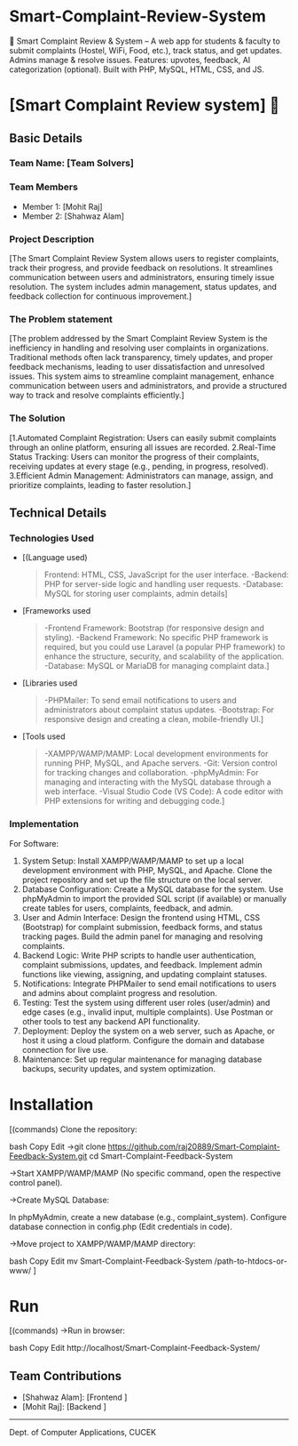 # Smart-Complaint-Review-System
🚀 Smart Complaint Review &amp; System – A web app for students &amp; faculty to submit complaints (Hostel, WiFi, Food, etc.), track status, and get updates. Admins manage &amp; resolve issues. Features: upvotes, feedback, AI categorization (optional). Built with PHP, MySQL, HTML, CSS, and JS.

# [Smart Complaint Review system] 🎯


## Basic Details
### Team Name: [Team Solvers]


### Team Members
- Member 1: [Mohit Raj] 
- Member 2: [Shahwaz Alam] 

### Project Description
[The Smart Complaint Review System allows users to register complaints, track their progress, and provide feedback on resolutions. It streamlines communication between users and administrators, ensuring timely issue resolution. The system includes admin management, status updates, and feedback collection for continuous improvement.]

### The Problem statement
[The problem addressed by the Smart Complaint Review System is the inefficiency in handling and resolving user complaints in organizations. Traditional methods often lack transparency, timely updates, and proper feedback mechanisms, leading to user dissatisfaction and unresolved issues. This system aims to streamline complaint management, enhance communication between users and administrators, and provide a structured way to track and resolve complaints efficiently.]

### The Solution
[1.Automated Complaint Registration: Users can easily submit complaints through an online platform, ensuring all issues are recorded.
2.Real-Time Status Tracking: Users can monitor the progress of their complaints, receiving updates at every stage (e.g., pending, in progress, resolved).
3.Efficient Admin Management: Administrators can manage, assign, and prioritize complaints, leading to faster resolution.]

## Technical Details
### Technologies Used

- [(Language used)
   >Frontend: HTML, CSS, JavaScript for the user interface.
   >-Backend: PHP for server-side logic and handling user requests.
   >-Database: MySQL for storing user complaints, admin details]

- [Frameworks used
   >-Frontend Framework: Bootstrap (for responsive design and styling).
   >-Backend Framework: No specific PHP framework is required, but you could use Laravel (a popular PHP framework) to 
     enhance the structure, security, and scalability of the application.
   >-Database: MySQL or MariaDB for managing complaint data.]

- [Libraries used
    >-PHPMailer: To send email notifications to users and administrators about complaint status updates.
    >-Bootstrap: For responsive design and creating a clean, mobile-friendly UI.]

- [Tools used
    >-XAMPP/WAMP/MAMP: Local development environments for running PHP, MySQL, and Apache servers.
    >-Git: Version control for tracking changes and collaboration.
    >-phpMyAdmin: For managing and interacting with the MySQL database through a web interface.
    >-Visual Studio Code (VS Code): A code editor with PHP extensions for writing and debugging code.]

### Implementation
For Software:
1. System Setup:
Install XAMPP/WAMP/MAMP to set up a local development environment with PHP, MySQL, and Apache.
Clone the project repository and set up the file structure on the local server.
2. Database Configuration:
Create a MySQL database for the system.
Use phpMyAdmin to import the provided SQL script (if available) or manually create tables for users, complaints, feedback, and admin.
3. User and Admin Interface:
Design the frontend using HTML, CSS (Bootstrap) for complaint submission, feedback forms, and status tracking pages.
Build the admin panel for managing and resolving complaints.
4. Backend Logic:
Write PHP scripts to handle user authentication, complaint submissions, updates, and feedback.
Implement admin functions like viewing, assigning, and updating complaint statuses.
5. Notifications:
Integrate PHPMailer to send email notifications to users and admins about complaint progress and resolution.
6. Testing:
Test the system using different user roles (user/admin) and edge cases (e.g., invalid input, multiple complaints).
Use Postman or other tools to test any backend API functionality.
7. Deployment:
Deploy the system on a web server, such as Apache, or host it using a cloud platform.
Configure the domain and database connection for live use.
8. Maintenance:
Set up regular maintenance for managing database backups, security updates, and system optimization.

# Installation
[(commands)
Clone the repository:

bash
Copy
Edit
->git clone https://github.com/raj20889/Smart-Complaint-Feedback-System.git
cd Smart-Complaint-Feedback-System

->Start XAMPP/WAMP/MAMP (No specific command, open the respective control panel).

->Create MySQL Database:

In phpMyAdmin, create a new database (e.g., complaint_system).
Configure database connection in config.php (Edit credentials in code).

->Move project to XAMPP/WAMP/MAMP directory:

bash
Copy
Edit
mv Smart-Complaint-Feedback-System /path-to-htdocs-or-www/
]

# Run
[(commands)
->Run in browser:

bash
Copy
Edit
http://localhost/Smart-Complaint-Feedback-System/

## Team Contributions
- [Shahwaz Alam]: [Frontend ]
- [Mohit Raj]: [Backend ]
---
Dept. of Computer Applications, CUCEK
